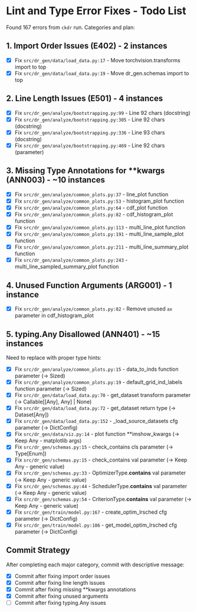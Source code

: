 # Lint and Type Error Fixes - Todo List

Found 167 errors from `ckdr` run. Categories and plan:

## 1. Import Order Issues (E402) - 2 instances
- [x] Fix `src/dr_gen/data/load_data.py:17` - Move torchvision.transforms import to top
- [x] Fix `src/dr_gen/data/load_data.py:19` - Move dr_gen.schemas import to top

## 2. Line Length Issues (E501) - 4 instances  
- [x] Fix `src/dr_gen/analyze/bootstrapping.py:99` - Line 92 chars (docstring)
- [x] Fix `src/dr_gen/analyze/bootstrapping.py:305` - Line 92 chars (docstring)
- [x] Fix `src/dr_gen/analyze/bootstrapping.py:336` - Line 93 chars (docstring)
- [x] Fix `src/dr_gen/analyze/bootstrapping.py:469` - Line 92 chars (parameter)

## 3. Missing Type Annotations for **kwargs (ANN003) - ~10 instances
- [x] Fix `src/dr_gen/analyze/common_plots.py:37` - line_plot function
- [x] Fix `src/dr_gen/analyze/common_plots.py:53` - histogram_plot function
- [x] Fix `src/dr_gen/analyze/common_plots.py:64` - cdf_plot function
- [x] Fix `src/dr_gen/analyze/common_plots.py:82` - cdf_histogram_plot function
- [x] Fix `src/dr_gen/analyze/common_plots.py:113` - multi_line_plot function
- [x] Fix `src/dr_gen/analyze/common_plots.py:191` - multi_line_sample_plot function
- [x] Fix `src/dr_gen/analyze/common_plots.py:211` - multi_line_summary_plot function
- [x] Fix `src/dr_gen/analyze/common_plots.py:243` - multi_line_sampled_summary_plot function

## 4. Unused Function Arguments (ARG001) - 1 instance
- [x] Fix `src/dr_gen/analyze/common_plots.py:82` - Remove unused `ax` parameter in cdf_histogram_plot

## 5. typing.Any Disallowed (ANN401) - ~15 instances
Need to replace with proper type hints:
- [x] Fix `src/dr_gen/analyze/common_plots.py:15` - data_to_inds function parameter (→ Sized)
- [x] Fix `src/dr_gen/analyze/common_plots.py:19` - default_grid_ind_labels function parameter (→ Sized)
- [x] Fix `src/dr_gen/data/load_data.py:70` - get_dataset transform parameter (→ Callable[[Any], Any] | None)
- [x] Fix `src/dr_gen/data/load_data.py:72` - get_dataset return type (→ Dataset[Any])
- [x] Fix `src/dr_gen/data/load_data.py:152` - _load_source_datasets cfg parameter (→ DictConfig)
- [x] Fix `src/dr_gen/data/viz.py:14` - plot function **imshow_kwargs (→ Keep Any - matplotlib args)
- [x] Fix `src/dr_gen/schemas.py:15` - check_contains cls parameter (→ Type[Enum])
- [x] Fix `src/dr_gen/schemas.py:15` - check_contains val parameter (→ Keep Any - generic value)
- [x] Fix `src/dr_gen/schemas.py:33` - OptimizerType.__contains__ val parameter (→ Keep Any - generic value)
- [x] Fix `src/dr_gen/schemas.py:44` - SchedulerType.__contains__ val parameter (→ Keep Any - generic value)
- [x] Fix `src/dr_gen/schemas.py:54` - CriterionType.__contains__ val parameter (→ Keep Any - generic value)
- [x] Fix `src/dr_gen/train/model.py:167` - create_optim_lrsched cfg parameter (→ DictConfig)
- [x] Fix `src/dr_gen/train/model.py:186` - get_model_optim_lrsched cfg parameter (→ DictConfig)

## Commit Strategy
After completing each major category, commit with descriptive message:
- [x] Commit after fixing import order issues
- [x] Commit after fixing line length issues  
- [x] Commit after fixing missing **kwargs annotations
- [x] Commit after fixing unused arguments
- [ ] Commit after fixing typing.Any issues